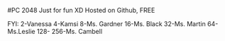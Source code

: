 #PC 2048
Just for fun XD
Hosted on Github, FREE

FYI:
2-Vanessa
4-Kamsi
8-Ms. Gardner
16-Ms. Black
32-Ms. Martin
64-Ms.Leslie
128-
256-Ms. Cambell